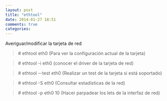 ```yaml
---
layout: post
title: "ethtool"
date: 2014-01-27 18:51
comments: true
categories: 
---
```

Averiguar/modificar la tarjeta de red

>\# ethtool eth0  (Para ver la configuración actual de la tarjeta)

>\# ethtool -i eth0  (conocer el driver de la tarjeta de red)

>\# ethtool --test eth0 (Realizar un test de la tarjeta si está soportado)

>\# ethtool -S eth0 (Consultar estadísticas de la red)

>\# ethtool -p eth0 10 (Hacer parpadear los lets de la interfaz de red)

